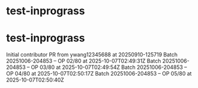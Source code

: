 # test-inprograss
# test-inprograss
Initial contributor PR from ywang12345688 at 20250910-125719
Batch 20251006-204853 – OP 02/80 at 2025-10-07T02:49:31Z
Batch 20251006-204853 – OP 03/80 at 2025-10-07T02:49:54Z
Batch 20251006-204853 – OP 04/80 at 2025-10-07T02:50:17Z
Batch 20251006-204853 – OP 05/80 at 2025-10-07T02:50:40Z
